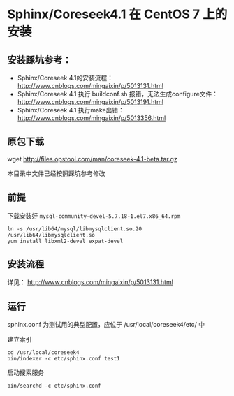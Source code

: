 # Sphinx/Coreseek4.1 在 CentOS 7 上的安装

## 安装踩坑参考：

- Sphinx/Coreseek 4.1的安装流程： http://www.cnblogs.com/mingaixin/p/5013131.html
- Sphinx/Coreseek 4.1 执行 buildconf.sh 报错，无法生成configure文件： http://www.cnblogs.com/mingaixin/p/5013191.html
- Sphinx/Coreseek 4.1 执行make出错： http://www.cnblogs.com/mingaixin/p/5013356.html

## 原包下载

wget http://files.opstool.com/man/coreseek-4.1-beta.tar.gz

本目录中文件已经按照踩坑参考修改

## 前提

下载安装好 `mysql-community-devel-5.7.18-1.el7.x86_64.rpm`


```shell
ln -s /usr/lib64/mysql/libmysqlclient.so.20 /usr/lib64/libmysqlclient.so
yum install libxml2-devel expat-devel
```

## 安装流程

详见： http://www.cnblogs.com/mingaixin/p/5013131.html

## 运行

sphinx.conf 为测试用的典型配置，应位于 /usr/local/coreseek4/etc/ 中

建立索引

```
cd /usr/local/coreseek4
bin/indexer -c etc/sphinx.conf test1
```

启动搜索服务

```
bin/searchd -c etc/sphinx.conf
```
